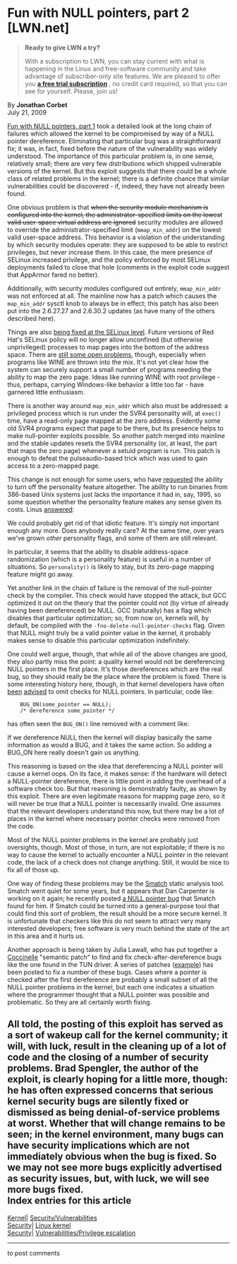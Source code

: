 # Fun with NULL pointers, part 2 [LWN.net]

> **Ready to give LWN a try?**
> 
> With a subscription to LWN, you can stay current with what is happening in the Linux and free-software community and take advantage of subscriber-only site features. We are pleased to offer you **[a free trial subscription](https://lwn.net/Promo/nst-trial/claim)** , no credit card required, so that you can see for yourself. Please, join us! 

By **Jonathan Corbet**  
July 21, 2009 

[Fun with NULL pointers, part 1](http://lwn.net/Articles/342330/) took a detailed look at the long chain of failures which allowed the kernel to be compromised by way of a NULL pointer dereference. Eliminating that particular bug was a straightforward fix; it was, in fact, fixed before the nature of the vulnerability was widely understood. The importance of this particular problem is, in one sense, relatively small; there are very few distributions which shipped vulnerable versions of the kernel. But this exploit suggests that there could be a whole class of related problems in the kernel; there is a definite chance that similar vulnerabilities could be discovered - if, indeed, they have not already been found. 

One obvious problem is that ~~when the security module mechanism is configured into the kernel, the administrator-specified limits on the lowest valid user-space virtual address are ignored~~ security modules are allowed to override the administrator-specified limit (`mmap_min_addr`) on the lowest valid user-space address. This behavior is a violation of the understanding by which security modules operate: they are supposed to be able to restrict privileges, but never increase them. In this case, the mere presence of SELinux increased privilege, and the policy enforced by most SELinux deployments failed to close that hole (comments in the exploit code suggest that AppArmor fared no better). 

Additionally, with security modules configured out entirely, `mmap_min_addr` was not enforced at all. The mainline now has a patch which causes the `map_min_addr` sysctl knob to always be in effect; this patch has also been put into the 2.6.27.27 and 2.6.30.2 updates (as have many of the others described here). 

Things are also [being fixed at the SELinux level](http://blog.namei.org/2009/07/18/a-brief-note-on-the-2630-kernel-null-pointer-vulnerability/). Future versions of Red Hat's SELinux policy will no longer allow unconfined (but otherwise unprivileged) processes to map pages into the bottom of the address space. There are [still some open problems](http://lwn.net/Articles/342573/), though, especially when programs like WINE are thrown into the mix. It's not yet clear how the system can securely support a small number of programs needing the ability to map the zero page. Ideas like running WINE with root privilege - thus, perhaps, carrying Windows-like behavior a little too far \- have garnered little enthusiasm. 

There is another way around `map_min_addr` which also must be addressed: a privileged process which is run under the SVR4 personality will, at `exec()` time, have a read-only page mapped at the zero address. Evidently some old SVR4 programs expect that page to be there, but its presence helps to make null-pointer exploits possible. So another patch merged into mainline and the stable updates resets the SVR4 personality (or, at least, the part that maps the zero page) whenever a setuid program is run. This patch is enough to defeat the pulseaudio-based trick which was used to gain access to a zero-mapped page. 

This change is not enough for some users, who have [requested](/Articles/342425/) the ability to turn off the personality feature altogether. The ability to run binaries from 386-based Unix systems just lacks the importance it had in, say, 1995, so some question whether the personality feature makes any sense given its costs. Linus [answered](/Articles/342427/): 

We could probably get rid of that idiotic feature. It's simply not important enough any more. Does anybody really care? At the same time, over years we've grown _other_ personality flags, and some of them are still relevant. 

In particular, it seems that the ability to disable address-space randomization (which is a personality feature) is useful in a number of situations. So `personality()` is likely to stay, but its zero-page mapping feature might go away. 

Yet another link in the chain of failure is the removal of the null-pointer check by the compiler. This check would have stopped the attack, but GCC optimized it out on the theory that the pointer could not (by virtue of already having been dereferenced) be NULL. GCC (naturally) has a flag which disables that particular optimization; so, from now on, kernels will, by default, be compiled with the `-fno-delete-null-pointer-checks` flag. Given that NULL might truly be a valid pointer value in the kernel, it probably makes sense to disable this particular optimization indefinitely. 

One could well argue, though, that while all of the above changes are good, they also partly miss the point: a quality kernel would not be dereferencing NULL pointers in the first place. It's those dereferences which are the real bug, so they should really be the place where the problem is fixed. There is some interesting history here, though, in that kernel developers have often [been](http://lkml.org/lkml/2008/2/1/74) [advised](http://lkml.org/lkml/2008/2/13/71) to omit checks for NULL pointers. In particular, code like: 
    
    
        BUG_ON(some_pointer == NULL);
        /* dereference some_pointer */
    

has often seen the `BUG_ON()` line removed with a comment like: 

If we dereference NULL then the kernel will display basically the same information as would a BUG, and it takes the same action. So adding a BUG_ON here really doesn't gain us anything. 

This reasoning is based on the idea that dereferencing a NULL pointer will cause a kernel oops. On its face, it makes sense: if the hardware will detect a NULL-pointer dereference, there is little point in adding the overhead of a software check too. But that reasoning is demonstrably faulty, as shown by this exploit. There are even legitimate reasons for mapping page zero, so it will never be true that a NULL pointer is necessarily invalid. One assumes that the relevant developers understand this now, but there may be a lot of places in the kernel where necessary pointer checks were removed from the code. 

Most of the NULL pointer problems in the kernel are probably just oversights, though. Most of those, in turn, are not exploitable; if there is no way to cause the kernel to actually encounter a NULL pointer in the relevant code, the lack of a check does not change anything. Still, it would be nice to fix all of those up. 

One way of finding these problems may be the [Smatch](http://smatch.sourceforge.net/) static analysis tool. Smatch went quiet for some years, but it appears that Dan Carpenter is working on it again; he recently posted [a NULL pointer bug](/Articles/342439/) that Smatch found for him. If Smatch could be turned into a general-purpose tool that could find this sort of problem, the result should be a more secure kernel. It is unfortunate that checkers like this do not seem to attract very many interested developers; free software is very much behind the state of the art in this area and it hurts us. 

Another approach is being taken by Julia Lawall, who has put together a [Coccinelle](http://lwn.net/Articles/315686/) "semantic patch" to find and fix check-after-dereference bugs like the one found in the TUN driver. A series of patches ([example](/Articles/342440/)) has been posted to fix a number of these bugs. Cases where a pointer is checked after the first dereference are probably a small subset of all the NULL pointer problems in the kernel, but each one indicates a situation where the programmer thought that a NULL pointer was possible and problematic. So they are all certainly worth fixing. 

All told, the posting of this exploit has served as a sort of wakeup call for the kernel community; it will, with luck, result in the cleaning up of a lot of code and the closing of a number of security problems. Brad Spengler, the author of the exploit, is clearly hoping for a little more, though: he has often expressed concerns that serious kernel security bugs are silently fixed or dismissed as being denial-of-service problems at worst. Whether that will change remains to be seen; in the kernel environment, many bugs can have security implications which are not immediately obvious when the bug is fixed. So we may not see more bugs explicitly advertised as security issues, but, with luck, we will see more bugs fixed.  
Index entries for this article  
---  
[Kernel](/Kernel/Index)| [Security/Vulnerabilities](/Kernel/Index#Security-Vulnerabilities)  
[Security](/Security/Index/)| [Linux kernel](/Security/Index/#Linux_kernel)  
[Security](/Security/Index/)| [Vulnerabilities/Privilege escalation](/Security/Index/#Vulnerabilities-Privilege_escalation)  
  


* * *

to post comments 
